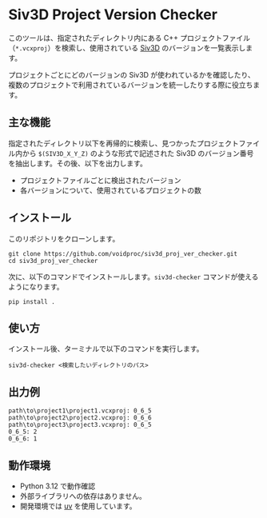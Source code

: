 # Siv3D Project Version Checker

このツールは、指定されたディレクトリ内にある C++ プロジェクトファイル（`*.vcxproj`）を検索し、使用されている [Siv3D](https://siv3d.github.io/) のバージョンを一覧表示します。

プロジェクトごとにどのバージョンの Siv3D が使われているかを確認したり、複数のプロジェクトで利用されているバージョンを統一したりする際に役立ちます。

## 主な機能

指定されたディレクトリ以下を再帰的に検索し、見つかったプロジェクトファイル内から `$(SIV3D_X_Y_Z)` のような形式で記述された Siv3D のバージョン番号を抽出します。その後、以下を出力します。

- プロジェクトファイルごとに検出されたバージョン
- 各バージョンについて、使用されているプロジェクトの数

## インストール

このリポジトリをクローンします。

```
git clone https://github.com/voidproc/siv3d_proj_ver_checker.git
cd siv3d_proj_ver_checker
```

次に、以下のコマンドでインストールします。`siv3d-checker` コマンドが使えるようになります。

```
pip install .
```

## 使い方

インストール後、ターミナルで以下のコマンドを実行します。

```
siv3d-checker <検索したいディレクトリのパス>
```

## 出力例

```
path\to\project1\project1.vcxproj: 0_6_5
path\to\project2\project2.vcxproj: 0_6_6
path\to\project3\project3.vcxproj: 0_6_5
0_6_5: 2
0_6_6: 1
```

## 動作環境

- Python 3.12 で動作確認
- 外部ライブラリへの依存はありません。
- 開発環境では [uv](https://github.com/astral-sh/uv) を使用しています。
